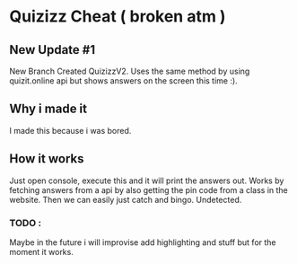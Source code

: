 # Quizizz Cheat ( broken atm )
## New Update #1
New Branch Created QuizizzV2. Uses the same method by using quizit.online api but shows answers on the screen this time :).
## Why i made it
I made this because i was bored.
## How it works 
Just open console, execute this and it will print the answers out.
Works by fetching answers from a api by also getting the pin code from a class in the website.
Then we can easily just catch and bingo.
Undetected.
### TODO :
Maybe in the future i will improvise add highlighting and stuff but for the moment it works.

